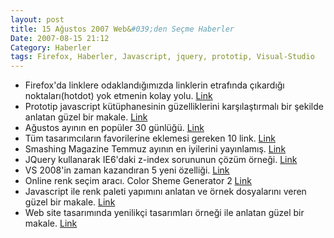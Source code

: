 ```yaml
---
layout: post
title: 15 Ağustos 2007 Web&#039;den Seçme Haberler
Date: 2007-08-15 21:12
Category: Haberler
tags: Firefox, Haberler, Javascript, jquery, prototip, Visual-Studio
---
```


-   Firefox'da linklere odaklandığımızda linklerin etrafında çıkardığı
    noktaları(hotdot) yok etmenin kolay yolu. [Link][]
-   Prototip javascript kütüphanesinin güzelliklerini karşılaştırmalı
    bir şekilde anlatan güzel bir makale. [Link][1]
-   Ağustos ayının en popüler 30 günlüğü. [Link][2]
-   Tüm tasarımcıların favorilerine eklemesi gereken 10 link. [Link][3]
-   Smashing Magazine Temmuz ayının en iyilerini yayınlamış. [Link][4]
-   JQuery kullanarak IE6'daki z-index sorununun çözüm örneği. [Link][5]
-   VS 2008'in zaman kazandıran 5 yeni özelliği. [Link][6]
-   Online renk seçim aracı. Color Sheme Generator 2 [Link][7]
-   Javascript ile renk paleti yapımını anlatan ve örnek dosyalarını
    veren güzel bir makale. [Link][8]
-   Web site tasarımında yenilikçi tasarımları örneği ile anlatan güzel
    bir makale. [Link][9]


  [Link]: http://seo-nola.blogspot.com/2007/08/remove-dotted-border-around-link-in.html
    "link etrafındaki noktalar"
  [1]: http://thinkweb2.com/projects/prototype-checklist/ "Prototip"
  [2]: http://www.ebizmba.com/articles/popular-blogs.html
    "popüler günlük"
  [3]: http://designer-daily.com/10-lists-every-designer-should-bookmark-323
    "Favorine ekle"
  [4]: http://www.smashingmagazine.com/2007/08/14/best-of-july-2007/
    "Temmuz ayının en iyileri"
  [5]: http://brandonaaron.net/docs/bgiframe/ "z-index"
  [6]: http://blogs.msdn.com/ronang/archive/2007/08/14/take-5-5-time-saving-features-in-vs-2008.aspx
    "VS.Net 2008"
  [7]: http://www.wellstyled.com/tools/colorscheme2/index-en.html
    "Color Sheme Generator 2"
  [8]: http://www.webreference.com/programming/javascript/mk/column3/index.html
    "Renk seçim paleti"
  [9]: http://www.digital-web.com/articles/designing_the_future_of/
    "Geleceğin Tasarımı"
